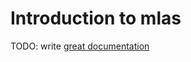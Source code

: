 # Introduction to mlas

TODO: write [great documentation](http://jacobian.org/writing/what-to-write/)
